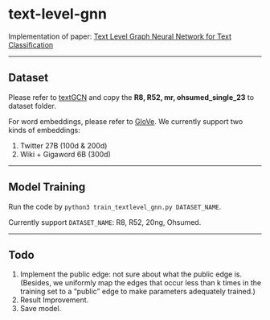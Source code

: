 # text-level-gnn

Implementation of paper: [Text Level Graph Neural Network for Text Classification](https://www.aclweb.org/anthology/D19-1345.pdf)


---
## Dataset

Please refer to [textGCN](https://github.com/yao8839836/text_gcn/tree/master/data) and copy the **R8, R52, mr, ohsumed_single_23** to dataset folder.

For word embeddings, please refer to [GloVe](https://nlp.stanford.edu/projects/glove/). We currently support two kinds of embeddings:
1. Twitter 27B (100d & 200d)
2. Wiki + Gigaword 6B (300d)


---
## Model Training

Run the code by `python3 train_textlevel_gnn.py DATASET_NAME`.

Currently support `DATASET_NAME`: R8, R52, 20ng, Ohsumed.


---
## Todo
1. Implement the public edge: not sure about what the public edge is.(Besides, we uniformly map the edges that occur less than k times in the training set to a “public” edge to make parameters adequately trained.)
2. Result Improvement.
3. Save model.